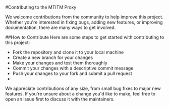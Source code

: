 #Contributing to the MTITM Proxy

We welcome contributions from the community to help improve this project. Whether you're interested in fixing bugs, adding new features, or improving documentation, there are many ways to get involved.

##How to Contribute
Here are some steps to get started with contributing to this project:

* Fork the repository and clone it to your local machine
* Create a new branch for your changes
* Make your changes and test them thoroughly
* Commit your changes with a descriptive commit message
* Push your changes to your fork and submit a pull request
* 
We appreciate contributions of any size, from small bug fixes to major new features. If you're unsure about a change you'd like to make, feel free to open an issue first to discuss it with the maintainers.

